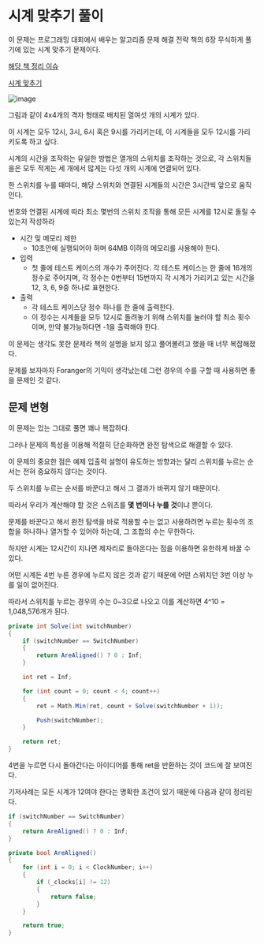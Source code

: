 # 시계 맞추기 풀이

이 문제는 프로그래밍 대회에서 배우는 알고리즘 문제 해결 전략 책의 6장 무식하게 풀기에 있는 시계 맞추기 문제이다.

[해당 책 정리 이슈](https://github.com/fkdl0048/BookReview/issues/188)

[시계 맞추기](https://www.algospot.com/judge/problem/read/CLOCKSYNC)

![image](https://github.com/fkdl0048/Algorithm/assets/84510455/7b5640a0-433c-4de7-9c99-f08700f0bb23)

그림과 같이 4x4개의 격자 형태로 배치된 열여섯 개의 시계가 있다.

이 시계는 모두 12시, 3시, 6시 혹은 9시를 가리키는데, 이 시계들을 모두 12시를 가리키도록 하고 싶다.

시계의 시간을 조작하는 유일한 방법은 열개의 스위치를 조작하는 것으로, 각 스위치들을은 모두 적게는 세 개에서 많게는 다섯 개의 시계에 연결되어 있다.

한 스위치를 누를 때마다, 해당 스위치와 연결된 시계들의 시간은 3시간씩 앞으로 움직인다.

번호와 연결된 시계에 따라 최소 몇번의 스위치 조작을 통해 모든 시계를 12시로 돌릴 수 있는지 작성하라

- 시간 및 메모리 제한
  - 10초안에 실행되어야 하며 64MB 이하의 메모리를 사용해야 한다.
- 입력
  - 첫 줄에 테스트 케이스의 개수가 주어진다. 각 테스트 케이스는 한 줄에 16개의 정수로 주어지며, 각 정수는 0번부터 15번까지 각 시계가 가리키고 있는 시간을 12, 3, 6, 9중 하나로 표현한다.
- 출력
  - 각 테스트 케이스당 정수 하나를 한 줄에 출력한다.
  - 이 정수는 시계들을 모두 12시로 돌려놓기 위해 스위치를 눌러야 할 최소 횟수이며, 만약 불가능하다면 -1을 출력해야 한다.

이 문제는 생각도 못한 문제라 책의 설명을 보지 않고 풀어볼려고 했을 때 너무 복잡해졌다.

문제를 보자마자 Foranger의 기믹이 생각났는데 그런 경우의 수를 구할 때 사용하면 좋을 문제인 것 같다.

## 문제 변형

이 문제는 있는 그대로 풀면 꽤나 복잡하다.

그러나 문제의 특성을 이용해 적절히 단순화하면 완전 탐색으로 해결할 수 있다.

이 문제의 중요한 점은 예제 입출력 설명이 유도하는 방향과는 달리 스위치를 누르는 순서는 전혀 중요하지 않다는 것이다.

두 스위치를 누르는 순서를 바꾼다고 해서 그 결과가 바뀌지 않기 때문이다.

따라서 우리가 계산해야 할 것은 스위츠를 **몇 번이나 누를 것**이냐 뿐이다.

문제를 바꾼다고 해서 완전 탐색을 바로 적용할 수는 없고 사용하려면 누르는 횟수의 조합을 하나하나 열거할 수 있어야 하는데, 그 조합의 수는 무한하다.

하지만 시계는 12시간이 지나면 제자리로 돌아온다는 점을 이용하면 유한하게 바꿀 수 있다.

어떤 시계든 4번 누른 경우에 누르지 않은 것과 같기 때문에 어떤 스위치던 3번 이상 누를 일이 없어진다.

따라서 스위치를 누르는 경우의 수는 0~3으로 나오고 이를 계산하면 4^10 = 1,048,576개가 된다.

```cs
private int Solve(int switchNumber)
{
    if (switchNumber == SwitchNumber)
    {
        return AreAligned() ? 0 : Inf;
    }

    int ret = Inf;

    for (int count = 0; count < 4; count++)
    {
        ret = Math.Min(ret, count + Solve(switchNumber + 1));

        Push(switchNumber);
    }

    return ret;
}
```

4번을 누르면 다시 돌아간다는 아이디어를 통해 ret을 반환하는 것이 코드에 잘 보여진다.

기저사례는 모든 시계가 12여야 한다는 명확한 조건이 있기 때문에 다음과 같이 정리된다.

```cs
if (switchNumber == SwitchNumber)
{
    return AreAligned() ? 0 : Inf;
}

private bool AreAligned()
{
    for (int i = 0; i < ClockNumber; i++)
    {
        if (_clocks[i] != 12)
        {
            return false;
        }
    }

    return true;
}
```